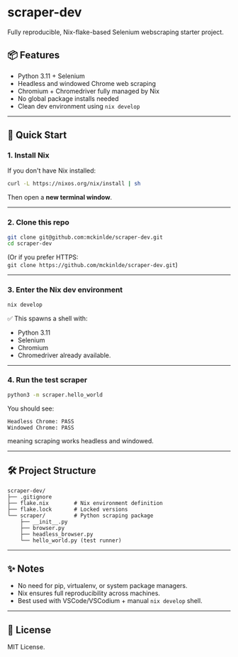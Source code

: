 # scraper-dev

Fully reproducible, Nix-flake-based Selenium webscraping starter project.

## 📦 Features

- Python 3.11 + Selenium
- Headless and windowed Chrome web scraping
- Chromium + Chromedriver fully managed by Nix
- No global package installs needed
- Clean dev environment using `nix develop`

---

## 🚀 Quick Start

### 1. Install Nix

If you don't have Nix installed:

```bash
curl -L https://nixos.org/nix/install | sh
```

Then open a **new terminal window**.

---

### 2. Clone this repo

```bash
git clone git@github.com:mckinlde/scraper-dev.git
cd scraper-dev
```

(Or if you prefer HTTPS:  
`git clone https://github.com/mckinlde/scraper-dev.git`)

---

### 3. Enter the Nix dev environment

```bash
nix develop
```

✅ This spawns a shell with:
- Python 3.11
- Selenium
- Chromium
- Chromedriver
already available.

---

### 4. Run the test scraper

```bash
python3 -m scraper.hello_world
```

You should see:

```
Headless Chrome: PASS
Windowed Chrome: PASS
```

meaning scraping works headless and windowed.

---

## 🛠 Project Structure

```
scraper-dev/
├── .gitignore
├── flake.nix        # Nix environment definition
├── flake.lock       # Locked versions
└── scraper/         # Python scraping package
    ├── __init__.py
    ├── browser.py
    ├── headless_browser.py
    └── hello_world.py (test runner)
```

---

## ✨ Notes

- No need for pip, virtualenv, or system package managers.
- Nix ensures full reproducibility across machines.
- Best used with VSCode/VSCodium + manual `nix develop` shell.

---

## 📜 License

MIT License.

